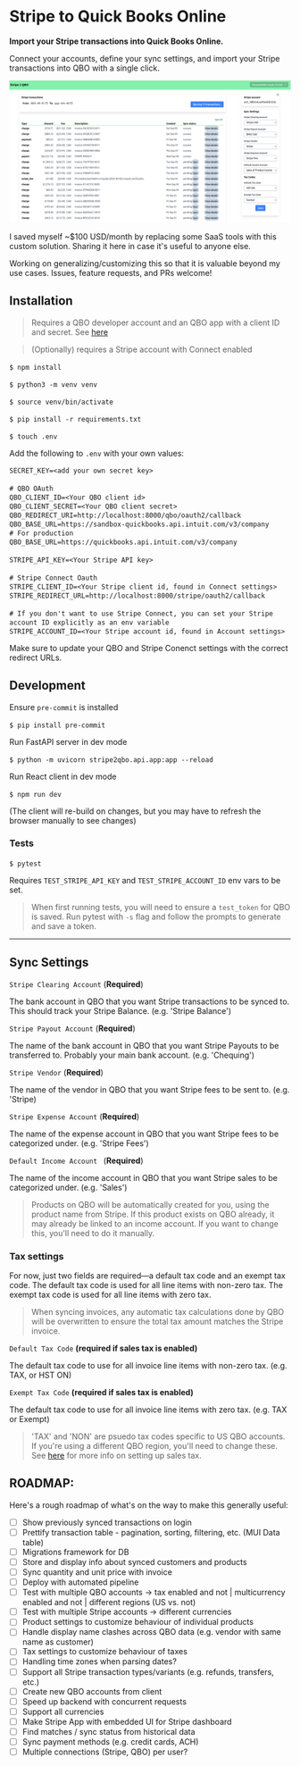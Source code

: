 # Stripe to Quick Books Online

**Import your Stripe transactions into Quick Books Online.**

Connect your accounts, define your sync settings, and import your Stripe transactions into QBO with a single click.

![screenshot](screenshot.png)

I saved myself ~$100 USD/month by replacing some SaaS tools with this custom solution. Sharing it here in case it's useful to anyone else.

Working on generalizing/customizing this so that it is valuable beyond my use cases. Issues, feature requests, and PRs welcome!

## Installation

> Requires a QBO developer account and an QBO app with a client ID and secret. See [here](https://developer.intuit.com/app/developer/qbo/docs/develop/authentication-and-authorization/oauth-2.0)

> (Optionally) requires a Stripe account with Connect enabled

`$ npm install`

`$ python3 -m venv venv`

`$ source venv/bin/activate`

`$ pip install -r requirements.txt`

`$ touch .env`

Add the following to `.env` with your own values:

```
SECRET_KEY=<add your own secret key>

# QBO OAuth
QBO_CLIENT_ID=<Your QBO client id>
QBO_CLIENT_SECRET=<Your QBO client secret>
QBO_REDIRECT_URI=http://localhost:8000/qbo/oauth2/callback
QBO_BASE_URL=https://sandbox-quickbooks.api.intuit.com/v3/company
# For production QBO_BASE_URL=https://quickbooks.api.intuit.com/v3/company

STRIPE_API_KEY=<Your Stripe API key>

# Stripe Connect Oauth
STRIPE_CLIENT_ID=<Your Stripe client id, found in Connect settings>
STRIPE_REDIRECT_URL=http://localhost:8000/stripe/oauth2/callback

# If you don't want to use Stripe Connect, you can set your Stripe account ID explicitly as an env variable
STRIPE_ACCOUNT_ID=<Your Stripe account id, found in Account settings>

```

Make sure to update your QBO and Stripe Conenct settings with the correct redirect URLs.

## Development

Ensure `pre-commit` is installed

`$ pip install pre-commit`

Run FastAPI server in dev mode

`$ python -m uvicorn stripe2qbo.api.app:app --reload`

Run React client in dev mode

`$ npm run dev`

(The client will re-build on changes, but you may have to refresh the browser manually to see changes)

### Tests

`$ pytest`

Requires `TEST_STRIPE_API_KEY` and `TEST_STRIPE_ACCOUNT_ID` env vars to be set.

> When first running tests, you will need to ensure a `test_token` for QBO is saved. Run pytest with `-s` flag and follow the prompts to generate and save a token.

---

## Sync Settings

`Stripe Clearing Account` (**Required**)

The bank account in QBO that you want Stripe transactions to be synced to. This should track your Stripe Balance. (e.g. 'Stripe Balance')

`Stripe Payout Account` (**Required**)

The name of the bank account in QBO that you want Stripe Payouts to be transferred to. Probably your main bank account. (e.g. 'Chequing')

`Stripe Vendor` (**Required**)

The name of the vendor in QBO that you want Stripe fees to be sent to. (e.g. 'Stripe\)

`Stripe Expense Account` (**Required**)

The name of the expense account in QBO that you want Stripe fees to be categorized under. (e.g. 'Stripe Fees')

`Default Income Account ` (**Required**)

The name of the income account in QBO that you want Stripe sales to be categorized under. (e.g. 'Sales')

> Products on QBO will be automatically created for you, using the product name from Stripe. If this product exists on QBO already, it may already be linked to an income account. If you want to change this, you'll need to do it manually.

### Tax settings

For now, just two fields are required—a default tax code and an exempt tax code. The default tax code is used for all line items with non-zero tax. The exempt tax code is used for all line items with zero tax.

> When syncing invoices, any automatic tax calculations done by QBO will be overwritten to ensure the total tax amount matches the Stripe invoice.

`Default Tax Code` **(required if sales tax is enabled)**

The default tax code to use for all invoice line items with non-zero tax. (e.g. TAX, or HST ON)

`Exempt Tax Code` **(required if sales tax is enabled)**

The default tax code to use for all invoice line items with zero tax. (e.g. TAX or Exempt)

> 'TAX' and 'NON' are psuedo tax codes specific to US QBO accounts. If you're using a different QBO region, you'll need to change these. See [here](https://developer.intuit.com/app/developer/qbo/docs/develop/tutorials/transaction-tax-detail-entity-fields) for more info on setting up sales tax.

## ROADMAP:

Here's a rough roadmap of what's on the way to make this generally useful:

-   [ ] Show previously synced transactions on login
-   [ ] Prettify transaction table - pagination, sorting, filtering, etc. (MUI Data table)
-   [ ] Migrations framework for DB
-   [ ] Store and display info about synced customers and products
-   [ ] Sync quantity and unit price with invoice
-   [ ] Deploy with automated pipeline
-   [ ] Test with multiple QBO accounts -> tax enabled and not | multicurrency enabled and not | different regions (US vs. not)
-   [ ] Test with multiple Stripe accounts -> different currencies
-   [ ] Product settings to customize behaviour of individual products
-   [ ] Handle display name clashes across QBO data (e.g. vendor with same name as customer)
-   [ ] Tax settings to customize behaviour of taxes
-   [ ] Handling time zones when parsing dates?
-   [ ] Support all Stripe transaction types/variants (e.g. refunds, transfers, etc.)
-   [ ] Create new QBO accounts from client
-   [ ] Speed up backend with concurrent requests
-   [ ] Support all currencies
-   [ ] Make Stripe App with embedded UI for Stripe dashboard
-   [ ] Find matches / sync status from historical data
-   [ ] Sync payment methods (e.g. credit cards, ACH)
-   [ ] Multiple connections (Stripe, QBO) per user?
